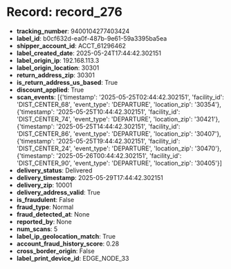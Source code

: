 # Record: record_276

- **tracking_number**: 9400104277403424
- **label_id**: b0cf632d-ea0f-487b-9e61-59a3395ba5ea
- **shipper_account_id**: ACCT_61296462
- **label_created_date**: 2025-05-24T17:44:42.302151
- **label_origin_ip**: 192.168.113.3
- **label_origin_location**: 30301
- **return_address_zip**: 30301
- **is_return_address_us_based**: True
- **discount_applied**: True
- **scan_events**: [{'timestamp': '2025-05-25T02:44:42.302151', 'facility_id': 'DIST_CENTER_68', 'event_type': 'DEPARTURE', 'location_zip': '30354'}, {'timestamp': '2025-05-25T10:44:42.302151', 'facility_id': 'DIST_CENTER_74', 'event_type': 'DEPARTURE', 'location_zip': '30421'}, {'timestamp': '2025-05-25T14:44:42.302151', 'facility_id': 'DIST_CENTER_86', 'event_type': 'DEPARTURE', 'location_zip': '30407'}, {'timestamp': '2025-05-25T19:44:42.302151', 'facility_id': 'DIST_CENTER_24', 'event_type': 'DEPARTURE', 'location_zip': '30470'}, {'timestamp': '2025-05-26T00:44:42.302151', 'facility_id': 'DIST_CENTER_90', 'event_type': 'DEPARTURE', 'location_zip': '30405'}]
- **delivery_status**: Delivered
- **delivery_timestamp**: 2025-05-29T17:44:42.302151
- **delivery_zip**: 10001
- **delivery_address_valid**: True
- **is_fraudulent**: False
- **fraud_type**: Normal
- **fraud_detected_at**: None
- **reported_by**: None
- **num_scans**: 5
- **label_ip_geolocation_match**: True
- **account_fraud_history_score**: 0.28
- **cross_border_origin**: False
- **label_print_device_id**: EDGE_NODE_33